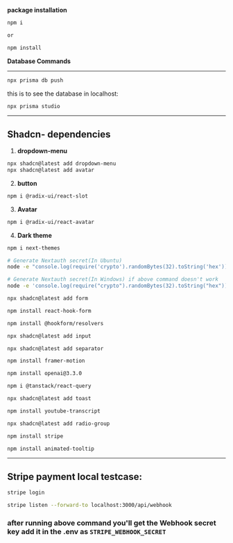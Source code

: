 **package installation**

```bash
npm i

or

npm install
```

**Database Commands**

---

```bash
npx prisma db push
```

this is to see the database in localhost:

```bash
npx prisma studio
```

---

## Shadcn- dependencies

1. **dropdown-menu**

```bash
npx shadcn@latest add dropdown-menu
npx shadcn@latest add avatar

```

2. **button**

```bash
npm i @radix-ui/react-slot
```

3. **Avatar**

```bash
npm i @radix-ui/react-avatar
```

4. **Dark theme**

```bash
npm i next-themes
```

```bash
# Generate Nextauth secret(In Ubuntu)
node -e "console.log(require('crypto').randomBytes(32).toString('hex'))"

# Generate Nextauth secret(In Windows) if above command doesn't work
node -e 'console.log(require("crypto").randomBytes(32).toString("hex"))'
```

```bash
npx shadcn@latest add form
```

```bash
npm install react-hook-form
```

```bash
npm install @hookform/resolvers
```

```bash
npx shadcn@latest add input
```

```bash
npx shadcn@latest add separator
```

```bash
npm install framer-motion
```

```bash
npm install openai@3.3.0
```

```bash
npm i @tanstack/react-query
```

```bash
npx shadcn@latest add toast
```

```bash
npm install youtube-transcript
```

```bash
npx shadcn@latest add radio-group
```

```bash
npm install stripe
```

```bash
npm install animated-tooltip
```

---

## Stripe payment local testcase:

```bash
stripe login

```

```bash
stripe listen --forward-to localhost:3000/api/webhook
```

### after running above command you'll get the Webhook secret key add it in the .env as `STRIPE_WEBHOOK_SECRET`
